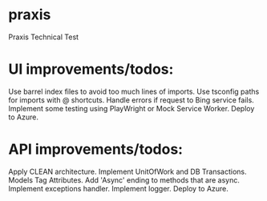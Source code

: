 # praxis
Praxis Technical Test

# UI improvements/todos:
Use barrel index files to avoid too much lines of imports.
Use tsconfig paths for imports with @ shortcuts.
Handle errors if request to Bing service fails.
Implement some testing using PlayWright or Mock Service Worker.
Deploy to Azure.

# API improvements/todos:
Apply CLEAN architecture.
Implement UnitOfWork and DB Transactions.
Models Tag Attributes.
Add 'Async' ending to methods that are async.
Implement exceptions handler.
Implement logger.
Deploy to Azure.